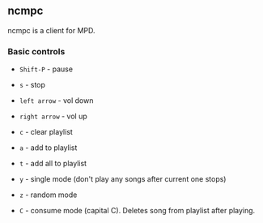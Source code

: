 ## ncmpc

ncmpc is a client for MPD.

### Basic controls

* `Shift-P` - pause
* `s` - stop
* `left arrow` - vol down
* `right arrow` - vol up

* `c` - clear playlist
* `a` - add to playlist
* `t` - add all to playlist

* `y` - single mode (don't play any songs after current one stops)
* `z` - random mode
* `C` - consume mode (capital C). Deletes song from playlist after playing.
